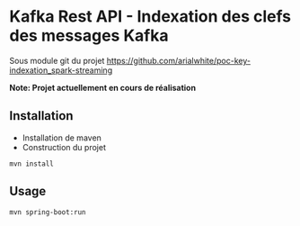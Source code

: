 # Kafka Rest API - Indexation des clefs des messages Kafka

Sous module git du projet https://github.com/arialwhite/poc-key-indexation_spark-streaming

**Note: Projet actuellement en cours de réalisation**

## Installation

- Installation de maven
- Construction du projet
```
mvn install
```
## Usage

```
mvn spring-boot:run
```
